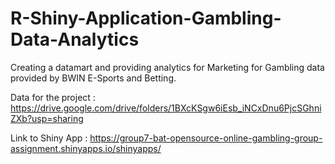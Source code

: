 # R-Shiny-Application-Gambling-Data-Analytics
Creating a datamart and providing analytics for Marketing for Gambling data provided by BWIN E-Sports and Betting.

Data for the project : 
https://drive.google.com/drive/folders/1BXcKSgw6iEsb_iNCxDnu6PjcSGhniZXb?usp=sharing

Link to Shiny App : 
https://group7-bat-opensource-online-gambling-group-assignment.shinyapps.io/shinyapps/
